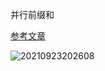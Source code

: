 并行前缀和

[参考文章](https://www.cnblogs.com/catkins/archive/2013/03/03/5270647.html)

![20210923202608](https://picsheep.oss-cn-beijing.aliyuncs.com/pic/20210923202608.png)